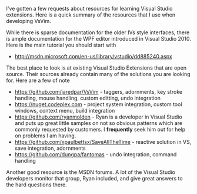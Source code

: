 I've gotten a few requests about resources for learning Visual Studio extensions.  Here is a quick summary of the resources that I use when developing VsVim.  

While there is sparse documentation for the older IVs style interfaces, there is ample documentation for the WPF editor introduced in Visual Studio 2010.  Here is the main tutorial you should start with 

- http://msdn.microsoft.com/en-us/library/vstudio/dd885240.aspx

The best place to look is at existing Visual Studio Extensions that are open source.  Their sources already contain many of the solutions you are looking for.  Here are a few of note

- https://github.com/jaredpar/VsVim - taggers, adornments, key stroke handling, mouse handling, custom editting, undo integration
- https://nuget.codeplex.com - project system integration, custom tool windows, context menu, build integration
- https://github.com/ryanmolden - Ryan is a developer in Visual Studio and puts up great little samples on not so obvious patterns which are commonly requested by customers.  I **frequently** seek him out for help on problems I am having.  
- https://github.com/xpaulbettsx/SaveAllTheTime - reactive solution in VS, save integration, adornments
- https://github.com/dungpa/fantomas - undo integration, command handling

Another good resource is the MSDN forums.  A lot of the Visual Studio developers monitor that group, Ryan included, and give great answers to the hard questions there.  
